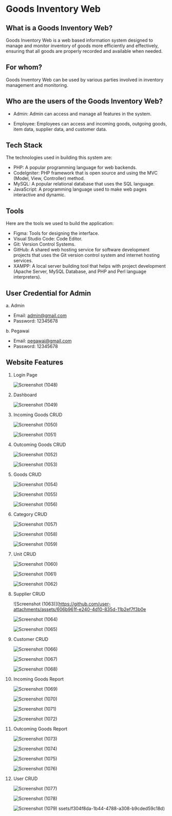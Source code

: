 # Goods Inventory Web

## What is a Goods Inventory Web?

Goods Inventory Web is a web based information system designed to manage and monitor inventory of goods more efficiently and effectively, ensuring that all goods are properly recorded and available when needed.

## For whom?

Goods Inventory Web can be used by various parties involved in inventory management and monitoring.

## Who are the users of the Goods Inventory Web?

- Admin: Admin can access and manage all features in the system.
  
- Employee: Employees can access and incoming goods, outgoing goods, item data, supplier data, and customer data.

## Tech Stack

The technologies used in building this system are:
- PHP: A popular programming language for web backends.
- CodeIgniter: PHP framework that is open source and using the MVC (Model, View, Controller) method.
- MySQL: A popular relational database that uses the SQL language.
- JavaScript: A programming language used to make web pages interactive and dynamic.

## Tools

Here are the tools we used to build the application:

- Figma: Tools for designing the interface.
- Visual Studio Code: Code Editor.
- Git: Version Control Systems.
- GitHub: A shared web hosting service for software development projects that uses the Git version control system and internet hosting services.
- XAMPP: A local server building tool that helps with project development (Apache Server, MySQL Database, and PHP and Perl language interpreters).

## User Credential for Admin

a. Admin
- Email: admin@gmail.com
- Password: 12345678

b. Pegawai
- Email: pegawai@gmail.com
- Password: 12345678

## Website Features

1. Login Page

   ![Screenshot (1048)](https://github.com/user-attachments/assets/29a3759d-a78b-44f5-9458-2bc83a8c1504)

2. Dashboard 

   ![Screenshot (1049)](https://github.com/user-attachments/assets/d68cebb8-dd0f-425e-b117-9deda5bc1ed5)

3. Incoming Goods CRUD

   ![Screenshot (1050)](https://github.com/user-attachments/assets/8ac05789-12c9-486f-b0bd-7352eca9ea76)
   
   ![Screenshot (1051)](https://github.com/user-attachments/assets/cb5e7404-9e39-4e1e-8e25-be5ad2f771d4)

5. Outcoming Goods CRUD

   ![Screenshot (1052)](https://github.com/user-attachments/assets/80d852ce-1473-479d-b6c7-eaf75ca5b9dc)
   
   ![Screenshot (1053)](https://github.com/user-attachments/assets/0f77590a-092c-4229-b175-c6f9e61497cc)

7. Goods CRUD

   ![Screenshot (1054)](https://github.com/user-attachments/assets/eb0b72ff-1dd1-4e42-becd-ca281c6a8566)
   
   ![Screenshot (1055)](https://github.com/user-attachments/assets/a46b299e-cd30-44ef-8b8c-6fb6eace55ee)

   ![Screenshot (1056)](https://github.com/user-attachments/assets/95430e72-f43d-4d96-bdfb-6dcb98e4305e)

9. Category CRUD

   ![Screenshot (1057)](https://github.com/user-attachments/assets/88ee01dd-0c60-42b8-8963-e0c615553e35)
   
   ![Screenshot (1058)](https://github.com/user-attachments/assets/b795919d-def6-4dff-a654-ca13f1c85e3b)

   ![Screenshot (1059)](https://github.com/user-attachments/assets/863f7972-aa8d-44b9-915f-4bcbdca42f1b)

11. Unit CRUD

    ![Screenshot (1060)](https://github.com/user-attachments/assets/8f80108a-70ed-4b41-bd36-068005827743)
    
    ![Screenshot (1061)](https://github.com/user-attachments/assets/4fcca042-85b7-40b2-bc0a-0854ce64a8f3)

    ![Screenshot (1062)](https://github.com/user-attachments/assets/a72eb913-ca93-4d40-ad84-99084cf7ead2)

13. Supplier CRUD

    ![Screenshot (1063)](https://github.com/user-attachments/assets/606b961f-e240-4d10-835d-11b2ef7f3b0e
		
    ![Screenshot (1064)](https://github.com/user-attachments/assets/08d88799-6316-431e-8a1d-294db129c50f)

    ![Screenshot (1065)](https://github.com/user-attachments/assets/91882871-f329-4155-b9a3-8933c96cfc7e)

14. Customer CRUD

    ![Screenshot (1066)](https://github.com/user-attachments/assets/89bffe5e-c239-431d-9acd-a051d23ffa23)
    
    ![Screenshot (1067)](https://github.com/user-attachments/assets/c48b2529-673d-4b32-b16f-a1d5a8dabbb0)

    ![Screenshot (1068)](https://github.com/user-attachments/assets/20f9df2d-1042-4854-bbf0-0b015f093288)

16. Incoming Goods Report

    ![Screenshot (1069)](https://github.com/user-attachments/assets/bc3713e5-2e22-42ce-b1fd-5da809791331)
    
    ![Screenshot (1070)](https://github.com/user-attachments/assets/057d04d3-a382-4f38-87c8-a5f46e73acd1)

    ![Screenshot (1071)](https://github.com/user-attachments/assets/9664f53d-df49-4f22-9943-9b0421054a9e)

    ![Screenshot (1072)](https://github.com/user-attachments/assets/fff88271-17a7-44a2-8679-3e67f0c31386)

18. Outcoming Goods Report

    ![Screenshot (1073)](https://github.com/user-attachments/assets/8c39bbb6-1f94-4662-aaa4-de3e63c9c961)
    
    ![Screenshot (1074)](https://github.com/user-attachments/assets/8b2b50fa-f790-4448-8d62-c882951d5699)

    ![Screenshot (1075)](https://github.com/user-attachments/assets/67cd5fe7-68ff-4b56-b979-0d31a83792af)

    ![Screenshot (1076)](https://github.com/user-attachments/assets/dda141ff-f4c1-4abd-b0ec-4278f37a8069)
	 
20. User CRUD

    ![Screenshot (1077)](https://github.com/user-attachments/assets/993a79e5-3146-4c3a-bdb6-1da105432b32)
    
    ![Screenshot (1078)](https://github.com/user-attachments/assets/1745a59c-796e-40ce-8860-af030362454b)
    
    ![Screenshot (1079)](https://github.com/user-attachments/assets/afd1d910-3b09-4a2c-b49f-a14ae09b379e)
ssets/f304f8da-1b44-4788-a308-b9cded59c18d)
		
